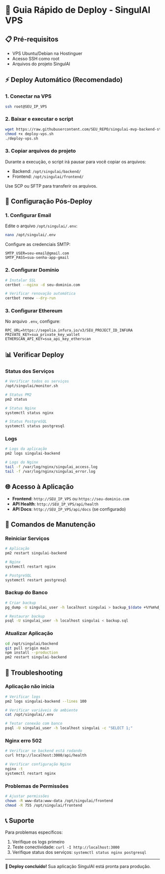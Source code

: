 # 🚀 Guia Rápido de Deploy - SingulAI VPS

## 📋 Pré-requisitos
- VPS Ubuntu/Debian na Hostinguer
- Acesso SSH como root
- Arquivos do projeto SingulAI

## ⚡ Deploy Automático (Recomendado)

### 1. Conectar na VPS
```bash
ssh root@SEU_IP_VPS
```

### 2. Baixar e executar o script
```bash
wget https://raw.githubusercontent.com/SEU_REPO/singulai-mvp-backend-starter/main/deploy-vps.sh
chmod +x deploy-vps.sh
./deploy-vps.sh
```

### 3. Copiar arquivos do projeto
Durante a execução, o script irá pausar para você copiar os arquivos:
- Backend: `/opt/singulai/backend/`
- Frontend: `/opt/singulai/frontend/`

Use SCP ou SFTP para transferir os arquivos.

## 🔧 Configuração Pós-Deploy

### 1. Configurar Email
Edite o arquivo `/opt/singulai/.env`:
```bash
nano /opt/singulai/.env
```

Configure as credenciais SMTP:
```
SMTP_USER=seu-email@gmail.com
SMTP_PASS=sua-senha-app-gmail
```

### 2. Configurar Domínio
```bash
# Instalar SSL
certbot --nginx -d seu-dominio.com

# Verificar renovação automática
certbot renew --dry-run
```

### 3. Configurar Ethereum
No arquivo `.env`, configure:
```
RPC_URL=https://sepolia.infura.io/v3/SEU_PROJECT_ID_INFURA
PRIVATE_KEY=sua_private_key_wallet
ETHERSCAN_API_KEY=sua_api_key_etherscan
```

## 📊 Verificar Deploy

### Status dos Serviços
```bash
# Verificar todos os serviços
/opt/singulai/monitor.sh

# Status PM2
pm2 status

# Status Nginx
systemctl status nginx

# Status PostgreSQL
systemctl status postgresql
```

### Logs
```bash
# Logs da aplicação
pm2 logs singulai-backend

# Logs do Nginx
tail -f /var/log/nginx/singulai_access.log
tail -f /var/log/nginx/singulai_error.log
```

## 🌐 Acesso à Aplicação

- **Frontend**: `http://SEU_IP_VPS` ou `https://seu-dominio.com`
- **API Health**: `http://SEU_IP_VPS/api/health`
- **API Docs**: `http://SEU_IP_VPS/api/docs` (se configurado)

## 🔧 Comandos de Manutenção

### Reiniciar Serviços
```bash
# Aplicação
pm2 restart singulai-backend

# Nginx
systemctl restart nginx

# PostgreSQL
systemctl restart postgresql
```

### Backup do Banco
```bash
# Criar backup
pg_dump -U singulai_user -h localhost singulai > backup_$(date +%Y%m%d_%H%M%S).sql

# Restaurar backup
psql -U singulai_user -h localhost singulai < backup.sql
```

### Atualizar Aplicação
```bash
cd /opt/singulai/backend
git pull origin main
npm install --production
pm2 restart singulai-backend
```

## 🚨 Troubleshooting

### Aplicação não inicia
```bash
# Verificar logs
pm2 logs singulai-backend --lines 100

# Verificar variáveis de ambiente
cat /opt/singulai/.env

# Testar conexão com banco
psql -U singulai_user -h localhost singulai -c "SELECT 1;"
```

### Nginx erro 502
```bash
# Verificar se backend está rodando
curl http://localhost:3000/api/health

# Verificar configuração Nginx
nginx -t
systemctl restart nginx
```

### Problemas de Permissões
```bash
# Ajustar permissões
chown -R www-data:www-data /opt/singulai/frontend
chmod -R 755 /opt/singulai/frontend
```

## 📞 Suporte

Para problemas específicos:
1. Verifique os logs primeiro
2. Teste conectividade: `curl -I http://localhost:3000`
3. Verifique status dos serviços: `systemctl status nginx postgresql`

---

**🎉 Deploy concluído!** Sua aplicação SingulAI está pronta para produção.
